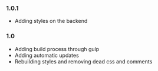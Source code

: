 ### 1.0.1
* Adding styles on the backend

### 1.0
* Adding build process through gulp
* Adding automatic updates
* Rebuilding styles and removing dead css and comments
